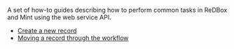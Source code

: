 A set of how-to guides describing how to perform common tasks in ReDBox and Mint using the web service API.
* [Create a new record](documentation-technical-redbox-web-service-api-how-to-guides-create-a-new-record)
* [Moving a record through the workflow](documentation-technical-redbox-web-service-api-how-to-guides-moving-a-record-through-the-workflow)